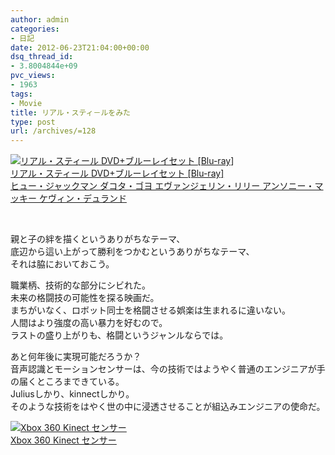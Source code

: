 ```yaml
---
author: admin
categories:
- 日記
date: 2012-06-23T21:04:00+00:00
dsq_thread_id:
- 3.8004844e+09
pvc_views:
- 1963
tags:
- Movie
title: リアル・スティ－ルをみた
type: post
url: /archives/=128
---
```


<div style="padding-bottom: 0px; margin: 0px; padding-left: 0px; padding-right: 0px; display: inline; float: none; padding-top: 0px" id="scid:81867AAF-BB02-476b-AE5D-12BDAC2E750D:3b18c4a4-4b7d-45b4-bc2c-6dd9f5206712" class="wlWriterEditableSmartContent">
  <a href="http://www.amazon.co.jp/exec/obidos/ASIN/B005MH1KJ6/sleephacker-22/ref=nosim" target="_blank"><img alt="リアル・スティール DVD+ブルーレイセット [Blu-ray]" src="http://ecx.images-amazon.com/images/I/51%2BMo2nFB6L._SL160_.jpg" /><br />リアル・スティール DVD+ブルーレイセット [Blu-ray]<br />ヒュー・ジャックマン ダコタ・ゴヨ エヴァンジェリン・リリー アンソニー・マッキー ケヴィン・デュランド </a>
</div>

&nbsp;

親と子の絆を描くというありがちなテーマ、  
底辺から這い上がって勝利をつかむというありがちなテーマ、  
それは脇においておこう。

職業柄、技術的な部分にシビれた。   
未来の格闘技の可能性を探る映画だ。  
まちがいなく、ロボット同士を格闘させる娯楽は生まれるに違いない。  
人間はより強度の高い暴力を好むので。  
ラストの盛り上がりも、格闘というジャンルならでは。

あと何年後に実現可能だろうか？  
音声認識とモーションセンサーは、今の技術ではようやく普通のエンジニアが手の届くところまできている。   
Juliusしかり、kinnectしかり。   
そのような技術をはやく世の中に浸透させることが組込みエンジニアの使命だ。 

<div style="padding-bottom: 0px; margin: 0px; padding-left: 0px; padding-right: 0px; display: inline; float: none; padding-top: 0px" id="scid:81867AAF-BB02-476b-AE5D-12BDAC2E750D:e959231a-70a9-420a-b25f-21f26f76f298" class="wlWriterEditableSmartContent">
  <a href="http://www.amazon.co.jp/exec/obidos/ASIN/B003T9VDJQ/sleephacker-22/ref=nosim" target="_blank"><img alt="Xbox 360 Kinect センサー" src="http://ecx.images-amazon.com/images/I/31wUYDad5yL._SL160_.jpg" /><br />Xbox 360 Kinect センサー<br /></a>
</div>
